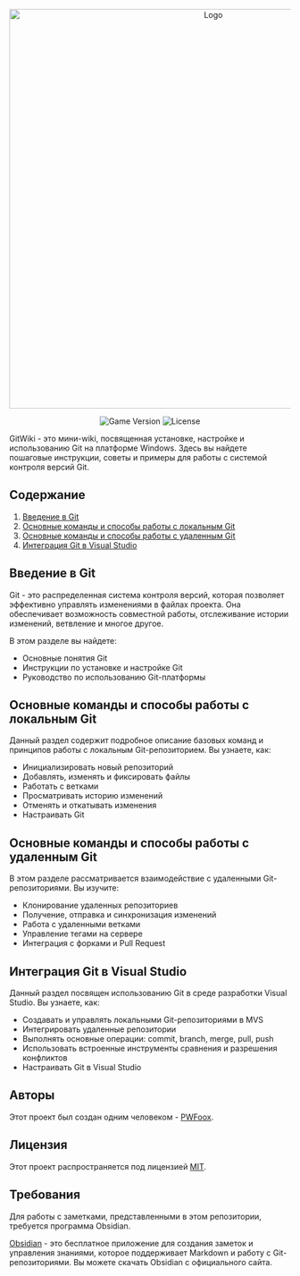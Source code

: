 <p align="center">
      <img src="https://i.ibb.co/ctyhJYr/photo-new.png" alt="Logo" width="715">
</p>

<p align="center">
    <img src="https://img.shields.io/badge/Version-v1.0.0%20(beta)-orange" alt="Game Version">
    <img src="https://img.shields.io/badge/License-MIT-success" alt="License">
</p>

GitWiki - это мини-wiki, посвященная установке, настройке и использованию Git на платформе Windows. Здесь вы найдете пошаговые инструкции, советы и примеры для работы с системой контроля версий Git.

## Содержание

1. [Введение в Git](#введение-в-git)
2. [Основные команды и способы работы с локальным Git](#основные-команды-и-способы-работы-с-локальным-git)
3. [Основные команды и способы работы с удаленным Git](#основные-команды-и-способы-работы-с-удаленным-git)
4. [Интеграция Git в Visual Studio](#интеграция-git-в-visual-studio)

## Введение в Git

Git - это распределенная система контроля версий, которая позволяет эффективно управлять изменениями в файлах проекта. Она обеспечивает возможность совместной работы, отслеживание истории изменений, ветвление и многое другое.

В этом разделе вы найдете:
- Основные понятия Git
- Инструкции по установке и настройке Git
- Руководство по использованию Git-платформы

## Основные команды и способы работы с локальным Git

Данный раздел содержит подробное описание базовых команд и принципов работы с локальным Git-репозиторием. Вы узнаете, как:

- Инициализировать новый репозиторий
- Добавлять, изменять и фиксировать файлы
- Работать с ветками
- Просматривать историю изменений
- Отменять и откатывать изменения
- Настраивать Git

## Основные команды и способы работы с удаленным Git

В этом разделе рассматривается взаимодействие с удаленными Git-репозиториями. Вы изучите:

- Клонирование удаленных репозиториев
- Получение, отправка и синхронизация изменений
- Работа с удаленными ветками
- Управление тегами на сервере
- Интеграция с форками и Pull Request

## Интеграция Git в Visual Studio

Данный раздел посвящен использованию Git в среде разработки Visual Studio. Вы узнаете, как:

- Создавать и управлять локальными Git-репозиториями в MVS
- Интегрировать удаленные репозитории
- Выполнять основные операции: commit, branch, merge, pull, push
- Использовать встроенные инструменты сравнения и разрешения конфликтов
- Настраивать Git в Visual Studio

## Авторы

Этот проект был создан одним человеком - [PWFoox](https://github.com/PWFoox).

## Лицензия

Этот проект распространяется под лицензией [MIT](https://github.com/PWFoox/GitWiki/blob/main/LICENSE.txt).

## Требования

Для работы с заметками, представленными в этом репозитории, требуется программа Obsidian.

[Obsidian](https://obsidian.md/) - это бесплатное приложение для создания заметок и управления знаниями, которое поддерживает Markdown и работу с Git-репозиториями. Вы можете скачать Obsidian с официального сайта.
